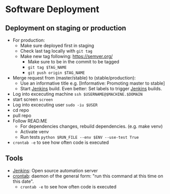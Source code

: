 # Software Deployment

## Deployment on staging or production
* For production:
  * Make sure deployed first in staging
  * Check last tag locally with `git tag`
  * Make new tag following: https://semver.org/
     * Make sure to be in the commit to be tagged 
     * `git tag $TAG_NAME`
     * `git push origin $TAG_NAME`
* Merge request from (master/stable) to (stable/production):
     * Use an informative title e.g. [Informative: Promoting master to stable]
     * Start [Jenkins](https://www.jenkins.io/) build. Even better: Set labels to trigger [Jenkins](https://www.jenkins.io/) builds.
* Log into excecuting machine `ssh $USERNAME@$MACHINE.$DOMAIN`
* start screen `screen`
* Log into excecuting user `sudo -iu $USER`
* cd repo
* pull repo
* Follow READ.ME 
     * For dependencies changes, rebuild dependencies. (e.g. make venv)
     * Activate venv
     * Run tests `python $RUN_FILE --env $ENV --use-test True`
* `crontab -e` to see how often code is executed 

## Tools
* [Jenkins](https://www.jenkins.io/): Open source automation server
* [crontab](https://linux.die.net/man/5/crontab): daemon of the general form: "run this command at this time on this date".
  * `crontab -e` to see how often code is executed
 
